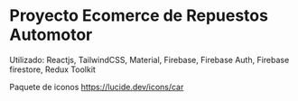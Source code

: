 # Proyecto Ecomerce de Repuestos Automotor

Utilizado: Reactjs, TailwindCSS, Material, Firebase, Firebase Auth, Firebase firestore, Redux Toolkit


Paquete de iconos 
https://lucide.dev/icons/car
